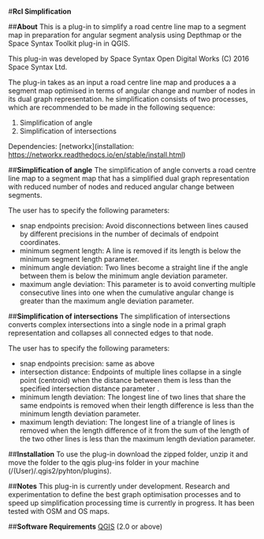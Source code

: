 #**Rcl Simplification**

##**About**
This is a plug-in to simplify a road centre line map to a segment map in preparation for angular segment analysis using Depthmap or the Space Syntax Toolkit plug-in in QGIS.

This plug-in was developed by Space Syntax Open Digital Works (C) 2016 Space Syntax Ltd.

The plug-in takes as an input a road centre line map and produces a a segment map optimised in terms of angular change and number of nodes in its dual graph representation.
he simplification consists of two processes, which are recommended to be made in the following sequence:
1. Simplification of angle
2. Simplification of intersections

Dependencies: [networkx](installation: https://networkx.readthedocs.io/en/stable/install.html)

##**Simplification of angle**
The simplification of angle converts a road centre line map to a segment map that has a simplified dual graph
representation with reduced number of nodes and reduced angular change between segments.

The user has to specify the following parameters:

- snap endpoints precision: Avoid disconnections between lines caused by different precisions in the number of decimals
of endpoint coordinates.
- minimum segment length: A line  is removed if its length is below the minimum segment length parameter.
- minimum angle deviation: Two lines become a straight line if the angle between them is below the minimum angle
deviation parameter.
- maximum angle deviation: This parameter is to avoid converting multiple consecutive lines into one when the cumulative
angular change is greater than the maximum angle deviation parameter.

##**Simplification of intersections**
The simplification of intersections converts complex intersections into a single node in a primal graph representation
and collapses all connected edges to that node.

The user has to specify the following parameters:
- snap endpoints precision: same as above
- intersection distance: Endpoints  of multiple lines collapse in a single point (centroid) when the distance between
them is less than the specified intersection distance parameter .
- minimum length deviation: The longest line of two lines that share the same endpoints is removed when their length
difference is less than the minimum length deviation parameter.
- maximum length deviation: The longest line of a triangle of lines is removed when the length difference of it from the
 sum of the length of the two other lines is less than the maximum length deviation parameter.

##**Installation**
To use the plug-in download the zipped folder, unzip it and move the folder to the qgis plug-ins folder in your machine
(/(User)/.qgis2/pyhton/plugins).

##**Notes**
This plug-in is currently under development. Research and experimentation to define the best graph optimisation
processes and to speed up simplification processing time is currently in progress.
It has been tested with OSM and OS maps.


##**Software Requirements**
[QGIS](http://www.qgis.org/en/site/) (2.0 or above)
